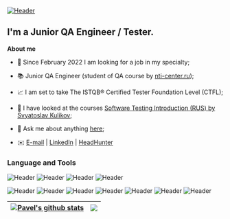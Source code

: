 [![Header](https://media.proglib.io/wp-uploads/2017/09/qa-2-min.png)](https://github.com/Googinot)
## I'm a Junior QA Engineer / Tester. 
**About me**

- 💼 Since February 2022 I am looking for a job in my specialty;

- 📚 Junior QA Engineer (student of QA course by [nti-center.ru](https://nti-center.ru/));

- 📈 I am set to take The ISTQB® Certified Tester Foundation Level (CTFL);

- 👀 I have looked at the courses [Software Testing Introduction (RUS) by Svyatoslav Kulikov](https://elearn.epam.com/courses/course-v1:EPAM+STI+RU/course/);

- 💬 Ask me about anything [here](https://t.me/ArkadiySafronov);

- ✉️ [E-mail][email] | [LinkedIn][in] | [HeadHunter][HH]

[email]: <mailto:arkan@bk.ru>
[in]: <https://www.linkedin.com/in/googinot/>
[HH]: <https://hh.ru/resume/cd2ee3bfff09d4bb870039ed1f737369634449>


### Language and Tools
![Header](https://img.shields.io/badge/Python-090909?style=for-the-badge&logo=python&logoColor=4B8BBE)
![Header](https://img.shields.io/badge/JavaScript-090909?style=for-the-badge&logo=JavaScript&logoColor=F0DB4F)
![Header](https://img.shields.io/badge/HTML-090909?style=for-the-badge&logo=html5&logoColor=E34C26)
![Header](https://img.shields.io/badge/CSS-090909?style=for-the-badge&logo=css3&logoColor=FF8A27)

![Header](https://img.shields.io/badge/Postman-090909?style=for-the-badge&logo=postman&logoColor=f76935)
![Header](https://img.shields.io/badge/Github-090909?style=for-the-badge&logo=github&logoColor=8cc4d7)
![Header](https://img.shields.io/badge/Figma-090909?style=for-the-badge&logo=figma&logoColor=7d5fa6)
![Header](https://img.shields.io/badge/Postgre_SQL-090909?style=for-the-badge&logo=PostgreSQL&logoColor=3BA1BD)
![Header](https://img.shields.io/badge/DevTools-090909?style=for-the-badge&logo=googlechrome&logoColor=2674f2)
![Header](https://img.shields.io/badge/Android_Studio-090909?style=for-the-badge&logo=androidstudio&logoColor=3ad07d)
![Header](https://img.shields.io/badge/Visual_Studio_Code-090909?style=for-the-badge&logo=VisualStudioCode&logoColor=0078d7)


| <a href="https://github.com/anuraghazra/github-readme-stats"><img align="center" src="https://github-readme-stats.vercel.app/api?username=googinot&show_icons=true&include_all_commits=true&theme=radical&hide_border=true" alt="Pavel's github stats" /></a> | <a href="https://github.com/anuraghazra/github-readme-stats"><img align="center" src="https://github-readme-stats.vercel.app/api/top-langs/?username=googinot&layout=compact&theme=radical&hide_border=true" /></a> |
| ------------- | ------------- |
